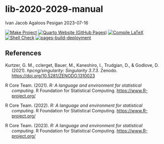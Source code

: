 lib-2020-2029-manual
================
Ivan Jacob Agaloos Pesigan
2023-07-16

<!-- README.md is generated from .setup/readme/README.Rmd. Please edit that file -->
<!-- badges: start -->

[![Make
Project](https://github.com/ijapesigan/lib-2020-2029-manual/actions/workflows/make.yml/badge.svg)](https://github.com/ijapesigan/lib-2020-2029-manual/actions/workflows/make.yml)
[![Quarto Website (GitHub
Pages)](https://github.com/ijapesigan/lib-2020-2029-manual/actions/workflows/quarto-gh-pages.yml/badge.svg)](https://github.com/ijapesigan/lib-2020-2029-manual/actions/workflows/quarto-gh-pages.yml)
[![Compile
LaTeX](https://github.com/ijapesigan/lib-2020-2029-manual/actions/workflows/latex.yml/badge.svg)](https://github.com/ijapesigan/lib-2020-2029-manual/actions/workflows/latex.yml)
[![Shell
Check](https://github.com/ijapesigan/lib-2020-2029-manual/actions/workflows/shellcheck.yml/badge.svg)](https://github.com/ijapesigan/lib-2020-2029-manual/actions/workflows/shellcheck.yml)
[![pages-build-deployment](https://github.com/ijapesigan/lib-2020-2029-manual/actions/workflows/pages/pages-build-deployment/badge.svg)](https://github.com/ijapesigan/lib-2020-2029-manual/actions/workflows/pages/pages-build-deployment)
<!-- badges: end -->

## References

<div id="refs" class="references csl-bib-body hanging-indent"
line-spacing="2">

<div id="ref-Kurtzer-cclerget-Bauer-etal-2021" class="csl-entry">

Kurtzer, G. M., cclerget, Bauer, M., Kaneshiro, I., Trudgian, D., &
Godlove, D. (2021). *<span class="nocase">hpcng/singularity: Singularity
3.7.3</span>*. Zenodo. <https://doi.org/10.5281/ZENODO.1310023>

</div>

<div id="ref-RCoreTeam-2021" class="csl-entry">

R Core Team. (2021). *R: A language and environment for statistical
computing*. R Foundation for Statistical Computing.
<https://www.R-project.org/>

</div>

<div id="ref-RCoreTeam-2022" class="csl-entry">

R Core Team. (2022). *R: A language and environment for statistical
computing*. R Foundation for Statistical Computing.
<https://www.R-project.org/>

</div>

<div id="ref-RCoreTeam-2023" class="csl-entry">

R Core Team. (2023). *R: A language and environment for statistical
computing*. R Foundation for Statistical Computing.
<https://www.R-project.org/>

</div>

</div>
